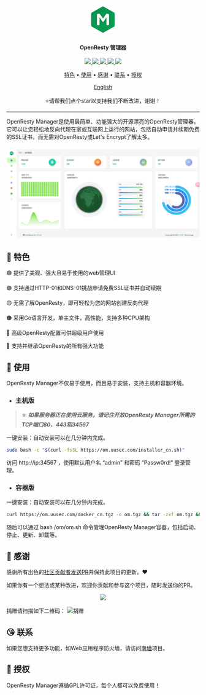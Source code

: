 <h1 align="center">
  <br>
  <img src="https://github.com/Safe3/openresty-manager/blob/main/logo.png" alt="OpenResty Manager" width="70px">
</h1>
<h4 align="center">OpenResty 管理器</h4>

<p align="center">
<a href="https://github.com/Safe3/openresty-manager/releases"><img src="https://img.shields.io/github/downloads/Safe3/openresty-manager/total">
<a href="https://github.com/Safe3/openresty-manager/graphs/contributors"><img src="https://img.shields.io/github/contributors-anon/Safe3/openresty-manager">
<a href="https://github.com/Safe3/openresty-manager/releases/"><img src="https://img.shields.io/github/release/Safe3/openresty-manager">
<a href="https://github.com/Safe3/openresty-manager/issues"><img src="https://img.shields.io/github/issues-raw/Safe3/openresty-manager">
<a href="https://github.com/Safe3/openresty-manager/discussions"><img src="https://img.shields.io/github/discussions/Safe3/openresty-manager">
</p>
<p align="center">
  <a href="#dart-特色">特色</a> •
  <a href="#rocket-使用">使用</a> •
  <a href="#gift_heart-感谢">感谢</a> •
  <a href="#kissing_heart-联系">联系</a> •
  <a href="#key-授权">授权</a>
</p>






<p align="center">
  <a href="https://github.com/Safe3/openresty-manager/blob/main/README.md">English</a>
  <br/><br/>
  ⭐请帮我们点个star以支持我们不断改进，谢谢！
</p>





---

OpenResty Manager是使用最简单、功能强大的开源漂亮的OpenResty管理器，它可以让您轻松地反向代理在家或互联网上运行的网站，包括自动申请并续期免费的SSL证书，而无需对OpenResty或Let's Encrypt了解太多。

<h3 align="center">
  <img src="https://github.com/Safe3/openresty-manager/blob/main/openresty-manager_cn.png" alt="OpenResty Manager" width="700px">
  <br>
</h3>

## :dart: 特色
:green_circle: 提供了美观、强大且易于使用的web管理UI

 :purple_circle: 支持通过HTTP-01和DNS-01挑战申请免费SSL证书并自动续期

 :yellow_circle: 无需了解OpenResty，即可轻松为您的网站创建反向代理

 :orange_circle: 采用Go语言开发，单主文件，高性能，支持多种CPU架构

 :red_circle: 高级OpenResty配置可供超级用户使用

 :large_blue_circle: 支持并继承OpenResty的所有强大功能



## :rocket: 使用

OpenResty Manager不仅易于使用，而且易于安装，支持主机和容器环境。


- ### 主机版

> :biohazard: ***如果服务器正在使用云服务，请记住开放OpenResty Manager所需的TCP端口80、443和34567***

一键安装：自动安装可以在几分钟内完成。

```bash
sudo bash -c "$(curl -fsSL https://om.uusec.com/installer_cn.sh)"
```

访问 http://ip:34567 ，使用默认用户名 “admin” 和密码 “Passw0rd!” 登录管理。



- ### 容器版

一键安装：自动安装可以在几分钟内完成。

```bash
curl https://om.uusec.com/docker_cn.tgz -o om.tgz && tar -zxf om.tgz && sudo bash ./om/om.sh
```

随后可以通过 bash /om/om.sh 命令管理OpenResty Manager容器，包括启动、停止、更新、卸载等。



## :gift_heart: 感谢

感谢所有出色的[社区贡献者发送PR](https://github.com/Safe3/openresty-manager/graphs/contributors)并保持此项目的更新。❤️

如果你有一个想法或某种改进，欢迎你贡献和参与这个项目，随时发送你的PR。

<p align="center">
<a href="https://github.com/Safe3/openresty-manager/graphs/contributors">
  <img src="https://contrib.rocks/image?repo=Safe3/openresty-manager&max=500">
</a>
</p>
捐赠请扫描如下二维码：
<img src="https://waf.uusec.com/_media/sponsor.jpg" alt="捐赠"  height="300px" />



## :kissing_heart: 联系

如果您想支持更多功能，如Web应用程序防火墙，请访问[南墙](https://waf.uusec.com/)项目。



## :key: 授权

OpenResty Manager遵循GPL许可证，每个人都可以免费使用！

